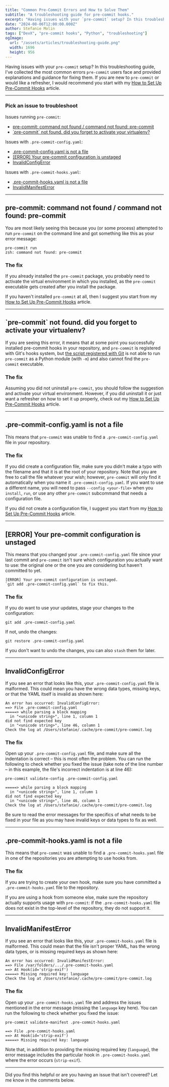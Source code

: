 ```yaml
---
title: "Common Pre-Commit Errors and How to Solve Them"
subtitle: "A troubleshooting guide for pre-commit hooks."
excerpt: "Having issues with your `pre-commit` setup? In this troubleshooting guide, I've collected the most common errors `pre-commit` users face and provided explanations and guidance for fixing them."
date: "2024-08-06T12:00:00.000Z"
author: Stefanie Molin
tags: ["DevX", "pre-commit hooks", "Python", "troubleshooting"]
ogImage:
  url: "/assets/articles/troubleshooting-guide.png"
  width: 1696
  height: 956
---
```


Having issues with your `pre-commit` setup? In this troubleshooting guide, I've collected the most common errors `pre-commit` users face and provided explanations and guidance for fixing them. If you are new to `pre-commit` or would like a refresher, I would recommend you start with my [How to Set Up Pre-Commit Hooks](/articles/devx/pre-commit/setup-guide/) article.

---

### Pick an issue to troubleshoot

Issues running `pre-commit`:
- [pre-commit: command not found / command not found: pre-commit](#pre-commit-command-not-found)
- [\`pre-commit\` not found. did you forget to activate your virtualenv?](#pre-commit-not-found-did-you-forget-to-activate-your-virtualenv)

Issues with `.pre-commit-config.yaml`:
- [.pre-commit-config.yaml is not a file](#pre-commit-configyaml-is-not-a-file)
- [\[ERROR\] Your pre-commit configuration is unstaged](#error-your-pre-commit-configuration-is-unstaged)
- [InvalidConfigError](#invalidconfigerror)

Issues with `.pre-commit-hooks.yaml`:
- [.pre-commit-hooks.yaml is not a file](#pre-commit-hooksyaml-is-not-a-file)
- [InvalidManifestError](#invalidmanifesterror)

---

## <a name="pre-commit-command-not-found"></a>pre-commit: command not found / command not found: pre-commit

You are most likely seeing this because you (or some process) attempted to run `pre-commit` on the command line and got something like this as your error message:

```shell[class="command-line"][data-prompt="$"][data-output="2"]
pre-commit run
zsh: command not found: pre-commit
```

### The fix

If you already installed the `pre-commit` package, you probably need to activate the virtual environment in which you installed, as the `pre-commit` executable gets created after you install the package.

If you haven't installed `pre-commit` at all, then I suggest you start from my [How to Set Up Pre-Commit Hooks](/articles/devx/pre-commit/setup-guide/) article.

---

## <a name="pre-commit-not-found-did-you-forget-to-activate-your-virtualenv"></a>\`pre-commit\` not found. did you forget to activate your virtualenv?

If you are seeing this error, it means that at some point you successfully installed pre-commit hooks in your repository, and `pre-commit` is registered with Git's hooks system, but [the script registered with Git](/articles/devx/pre-commit/behind-the-scenes/) is not able to run `pre-commit` as a Python module (with `-m`) and also cannot find the `pre-commit` executable.

### The fix

Assuming you did not uninstall `pre-commit`, you should follow the suggestion and activate your virtual environment. However, if you did uninstall it or just want a refresher on how to set it up properly, check out my [How to Set Up Pre-Commit Hooks](/articles/devx/pre-commit/setup-guide/) article.

---

## <a name="pre-commit-configyaml-is-not-a-file"></a>.pre-commit-config.yaml is not a file

This means that `pre-commit` was unable to find a `.pre-commit-config.yaml` file in your repository.

### The fix

If you did create a configuration file, make sure you didn't make a typo with the filename and that it is at the root of your repository. Note that you are free to call the file whatever your wish; however, `pre-commit` will only find it automatically when you name it `.pre-commit-config.yaml`. If you want to use a different name, you will need to pass `--config <your-file>` when you `install`, `run`, or use any other `pre-commit` subcommand that needs a configuration file.

If you did not create a configuration file, I suggest you start from my [How to Set Up Pre-Commit Hooks](/articles/devx/pre-commit/setup-guide/) article.

---

## <a name="error-your-pre-commit-configuration-is-unstaged"></a>\[ERROR\] Your pre-commit configuration is unstaged

This means that you changed your `.pre-commit-config.yaml` file since your last commit and `pre-commit` isn't sure which configuration you actually want to use: the original one or the one you are considering but haven't committed to yet.

```
[ERROR] Your pre-commit configuration is unstaged.
`git add .pre-commit-config.yaml` to fix this.
```

### The fix

If you do want to use your updates, stage your changes to the configuration:

```shell[class="command-line"][data-prompt="$"]
git add .pre-commit-config.yaml
```

If not, undo the changes:

```shell[class="command-line"][data-prompt="$"]
git restore .pre-commit-config.yaml
```

If you don't want to undo the changes, you can also `stash` them for later.

---

## <a name="invalidconfigerror"></a>InvalidConfigError

If you see an error that looks like this, your `.pre-commit-config.yaml` file is malformed. This could mean you have the wrong data types, missing keys, or that the YAML itself is invalid as shown here:

```shell[class="command-line"][data-prompt="$"][data-output="1-7"]
An error has occurred: InvalidConfigError:
==> File .pre-commit-config.yaml
=====> while parsing a block mapping
  in "<unicode string>", line 1, column 1
did not find expected key
  in "<unicode string>", line 46, column 1
Check the log at /Users/stefanie/.cache/pre-commit/pre-commit.log
```

### The fix

Open up your `.pre-commit-config.yaml` file, and make sure all the indentation is correct &ndash; this is most often the problem. You can run the following to check whether you fixed the issue (take note of the line number &ndash; in this example, the file's incorrect indentation is at line 46):

```shell[class="command-line"][data-prompt="$"][data-output="2-7"]
pre-commit validate-config .pre-commit-config.yaml

=====> while parsing a block mapping
  in "<unicode string>", line 1, column 1
did not find expected key
  in "<unicode string>", line 46, column 1
Check the log at /Users/stefanie/.cache/pre-commit/pre-commit.log
```

Be sure to read the error messages for the specifics of what needs to be fixed in your file as you may have invalid keys or data types to fix as well.

---

## <a name="pre-commit-hooksyaml-is-not-a-file"></a>.pre-commit-hooks.yaml is not a file

This means that `pre-commit` was unable to find a `.pre-commit-hooks.yaml` file in one of the repositories you are attempting to use hooks from.

### The fix

If you are trying to create your own hook, make sure you have committed a `.pre-commit-hooks.yaml` file to the repository.

If you are using a hook from someone else, make sure the repository actually supports usage with `pre-commit`: if the `.pre-commit-hooks.yaml` file does not exist in the top-level of the repository, they do not support it.

---

## <a name="invalidmanifesterror"></a>InvalidManifestError

If you see an error that looks like this, your `.pre-commit-hooks.yaml` file is malformed. This could mean that the file isn't proper YAML, has the wrong data types, or is missing required keys as shown here:

```shell[class="command-line"][data-prompt="$"][data-output="1-5"]
An error has occurred: InvalidManifestError:
==> File /var/folders/.../.pre-commit-hooks.yaml
==> At Hook(id='strip-exif')
=====> Missing required key: language
Check the log at /Users/stefanie/.cache/pre-commit/pre-commit.log
```

### The fix

Open up your `.pre-commit-hooks.yaml` file and address the issues mentioned in the error message (missing the `language` key here). You can run the following to check whether you fixed the issue:

```shell[class="command-line"][data-prompt="$"][data-output="2-5"]
pre-commit validate-manifest .pre-commit-hooks.yaml

==> File .pre-commit-hooks.yaml
==> At Hook(id='strip-exif')
=====> Missing required key: language
```

Note that, in addition to providing the missing required key (`language`), the error message includes the particular hook in `.pre-commit-hooks.yaml` where the error occurs (`strip-exif`).

---

Did you find this helpful or are you having an issue that isn't covered? Let me know in the comments below.
